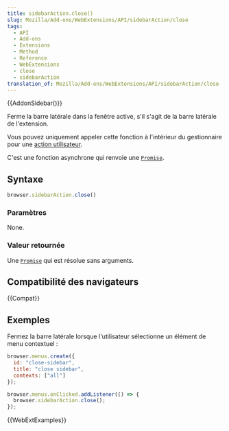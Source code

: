 ```yaml
---
title: sidebarAction.close()
slug: Mozilla/Add-ons/WebExtensions/API/sidebarAction/close
tags:
  - API
  - Add-ons
  - Extensions
  - Method
  - Reference
  - WebExtensions
  - close
  - sidebarAction
translation_of: Mozilla/Add-ons/WebExtensions/API/sidebarAction/close
---
```


{{AddonSidebar()}}

Ferme la barre latérale dans la fenêtre active, s'il s'agit de la barre latérale de l'extension.

Vous pouvez uniquement appeler cette fonction à l'intérieur du gestionnaire pour une [action utilisateur](/fr/Add-ons/WebExtensions/User_actions).

C'est une fonction asynchrone qui renvoie une [`Promise`](/fr/docs/Web/JavaScript/Reference/Objets_globaux/Promise).

## Syntaxe

```js
browser.sidebarAction.close()
```

### Paramètres

None.

### Valeur retournée

Une [`Promise`](/fr/docs/Web/JavaScript/Reference/Objets_globaux/Promise) qui est résolue sans arguments.

## Compatibilité des navigateurs

{{Compat}}

## Exemples

Fermez la barre latérale lorsque l'utilisateur sélectionne un élément de menu contextuel :

```js
browser.menus.create({
  id: "close-sidebar",
  title: "close sidebar",
  contexts: ["all"]
});

browser.menus.onClicked.addListener(() => {
  browser.sidebarAction.close();
});
```

{{WebExtExamples}}
